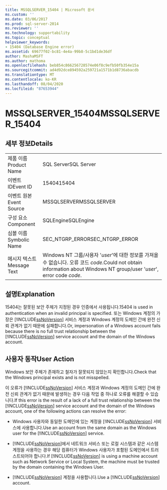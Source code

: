```yaml
---
title: MSSQLSERVER_15404 | Microsoft 문서
ms.custom: ''
ms.date: 03/06/2017
ms.prod: sql-server-2014
ms.reviewer: ''
ms.technology: supportability
ms.topic: conceptual
helpviewer_keywords:
- 15404 (Database Engine error)
ms.assetid: 69677f02-bc81-4e4a-99b8-5c1bd1de36df
author: MashaMSFT
ms.author: mathoma
ms.openlocfilehash: beb854c866256728574e06f8c9efb50fb354e15a
ms.sourcegitcommit: ad4d92dce894592a259721a1571b1d8736abacdb
ms.translationtype: MT
ms.contentlocale: ko-KR
ms.lasthandoff: 08/04/2020
ms.locfileid: "87653944"
---
```

# <a name="mssqlserver_15404"></a><span data-ttu-id="ca422-102">MSSQLSERVER_15404</span><span class="sxs-lookup"><span data-stu-id="ca422-102">MSSQLSERVER_15404</span></span>
    
## <a name="details"></a><span data-ttu-id="ca422-103">세부 정보</span><span class="sxs-lookup"><span data-stu-id="ca422-103">Details</span></span>  
  
|||  
|-|-|  
|<span data-ttu-id="ca422-104">제품 이름</span><span class="sxs-lookup"><span data-stu-id="ca422-104">Product Name</span></span>|<span data-ttu-id="ca422-105">SQL Server</span><span class="sxs-lookup"><span data-stu-id="ca422-105">SQL Server</span></span>|  
|<span data-ttu-id="ca422-106">이벤트 ID</span><span class="sxs-lookup"><span data-stu-id="ca422-106">Event ID</span></span>|<span data-ttu-id="ca422-107">15404</span><span class="sxs-lookup"><span data-stu-id="ca422-107">15404</span></span>|  
|<span data-ttu-id="ca422-108">이벤트 원본</span><span class="sxs-lookup"><span data-stu-id="ca422-108">Event Source</span></span>|<span data-ttu-id="ca422-109">MSSQLSERVER</span><span class="sxs-lookup"><span data-stu-id="ca422-109">MSSQLSERVER</span></span>|  
|<span data-ttu-id="ca422-110">구성 요소</span><span class="sxs-lookup"><span data-stu-id="ca422-110">Component</span></span>|<span data-ttu-id="ca422-111">SQLEngine</span><span class="sxs-lookup"><span data-stu-id="ca422-111">SQLEngine</span></span>|  
|<span data-ttu-id="ca422-112">심볼 이름</span><span class="sxs-lookup"><span data-stu-id="ca422-112">Symbolic Name</span></span>|<span data-ttu-id="ca422-113">SEC_NTGRP_ERROR</span><span class="sxs-lookup"><span data-stu-id="ca422-113">SEC_NTGRP_ERROR</span></span>|  
|<span data-ttu-id="ca422-114">메시지 텍스트</span><span class="sxs-lookup"><span data-stu-id="ca422-114">Message Text</span></span>|<span data-ttu-id="ca422-115">Windows NT 그룹/사용자 '*user*'에 대한 정보를 가져올 수 없습니다. 오류 코드 *code*.</span><span class="sxs-lookup"><span data-stu-id="ca422-115">Could not obtain information about Windows NT group/user '*user*', error code *code*.</span></span>|  
  
## <a name="explanation"></a><span data-ttu-id="ca422-116">설명</span><span class="sxs-lookup"><span data-stu-id="ca422-116">Explanation</span></span>  
 <span data-ttu-id="ca422-117">15404는 잘못된 보안 주체가 지정된 경우 인증에서 사용됩니다.</span><span class="sxs-lookup"><span data-stu-id="ca422-117">15404 is used in authentication when an invalid principal is specified.</span></span> <span data-ttu-id="ca422-118">또는 Windows 계정의 가장은 [!INCLUDE[ssNoVersion](../../includes/ssnoversion-md.md)] 서비스 계정과 Windows 계정의 도메인 간에 완전 신뢰 관계가 없기 때문에 실패합니다.</span><span class="sxs-lookup"><span data-stu-id="ca422-118">Or, impersonation of a Windows account fails because there is no full trust relationship between the [!INCLUDE[ssNoVersion](../../includes/ssnoversion-md.md)] service account and the domain of the Windows account.</span></span>  
  
## <a name="user-action"></a><span data-ttu-id="ca422-119">사용자 동작</span><span class="sxs-lookup"><span data-stu-id="ca422-119">User Action</span></span>  
 <span data-ttu-id="ca422-120">Windows 보안 주체가 존재하고 철자가 잘못되지 않았는지 확인합니다.</span><span class="sxs-lookup"><span data-stu-id="ca422-120">Check that the Windows principal exists and is not misspelled.</span></span>  
  
 <span data-ttu-id="ca422-121">이 오류가 [!INCLUDE[ssNoVersion](../../includes/ssnoversion-md.md)] 서비스 계정과 Windows 계정의 도메인 간에 완전 신뢰 관계가 없기 때문에 발생하는 경우 다음 작업 중 하나로 오류를 해결할 수 있습니다.</span><span class="sxs-lookup"><span data-stu-id="ca422-121">If this error is the result of a lack of a full trust relationship between the [!INCLUDE[ssNoVersion](../../includes/ssnoversion-md.md)] service account and the domain of the Windows account, one of the following actions can resolve the error:</span></span>  
  
-   <span data-ttu-id="ca422-122">Windows 사용자와 동일한 도메인에 있는 계정을 [!INCLUDE[ssNoVersion](../../includes/ssnoversion-md.md)] 서비스에 사용합니다.</span><span class="sxs-lookup"><span data-stu-id="ca422-122">Use an account from the same domain as the Windows user for the [!INCLUDE[ssNoVersion](../../includes/ssnoversion-md.md)] service.</span></span>  
  
-   <span data-ttu-id="ca422-123">[!INCLUDE[ssNoVersion](../../includes/ssnoversion-md.md)]에서 네트워크 서비스 또는 로컬 시스템과 같은 시스템 계정을 사용하는 경우 해당 컴퓨터가 Windows 사용자가 포함된 도메인에서 트러스트되어야 합니다.</span><span class="sxs-lookup"><span data-stu-id="ca422-123">If [!INCLUDE[ssNoVersion](../../includes/ssnoversion-md.md)] is using a machine account such as Network Service or Local System, the machine must be trusted by the domain containing the Windows User.</span></span>  
  
-   <span data-ttu-id="ca422-124">[!INCLUDE[ssNoVersion](../../includes/ssnoversion-md.md)] 계정을 사용합니다.</span><span class="sxs-lookup"><span data-stu-id="ca422-124">Use a [!INCLUDE[ssNoVersion](../../includes/ssnoversion-md.md)] account.</span></span>  
  
  
